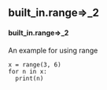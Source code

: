 ## built_in.range=>_2
#### built_in.range=>_2
An example for using range
```
x = range(3, 6)
for n in x:
  print(n)
```